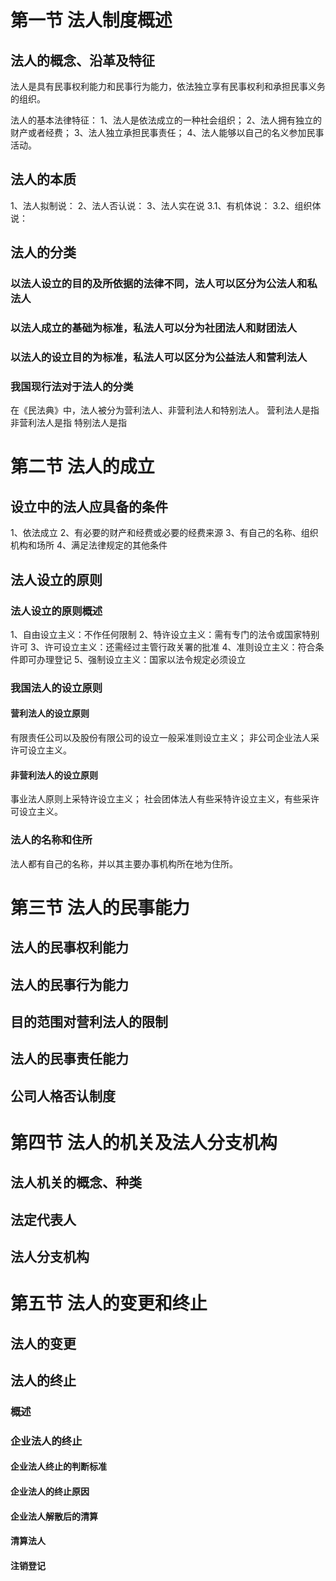 # 第一节 法人制度概述

## 法人的概念、沿革及特征

法人是具有民事权利能力和民事行为能力，依法独立享有民事权利和承担民事义务的组织。

法人的基本法律特征：
1、法人是依法成立的一种社会组织；
2、法人拥有独立的财产或者经费；
3、法人独立承担民事责任；
4、法人能够以自己的名义参加民事活动。

## 法人的本质

1、法人拟制说：
2、法人否认说：
3、法人实在说
3.1、有机体说：
3.2、组织体说：

## 法人的分类

### 以法人设立的目的及所依据的法律不同，法人可以区分为公法人和私法人

### 以法人成立的基础为标准，私法人可以分为社团法人和财团法人

### 以法人的设立目的为标准，私法人可以区分为公益法人和营利法人

### 我国现行法对于法人的分类

在《民法典》中，法人被分为营利法人、非营利法人和特别法人。
营利法人是指
非营利法人是指
特别法人是指

# 第二节 法人的成立

## 设立中的法人应具备的条件

1、依法成立
2、有必要的财产和经费或必要的经费来源
3、有自己的名称、组织机构和场所
4、满足法律规定的其他条件

## 法人设立的原则

### 法人设立的原则概述

1、自由设立主义：不作任何限制
2、特许设立主义：需有专门的法令或国家特别许可
3、许可设立主义：还需经过主管行政关署的批准
4、准则设立主义：符合条件即可办理登记
5、强制设立主义：国家以法令规定必须设立

### 我国法人的设立原则

#### 营利法人的设立原则

有限责任公司以及股份有限公司的设立一般采准则设立主义；
非公司企业法人采许可设立主义。

#### 非营利法人的设立原则

事业法人原则上采特许设立主义；
社会团体法人有些采特许设立主义，有些采许可设立主义。

### 法人的名称和住所

法人都有自己的名称，并以其主要办事机构所在地为住所。

# 第三节 法人的民事能力

## 法人的民事权利能力

## 法人的民事行为能力

## 目的范围对营利法人的限制

## 法人的民事责任能力

## 公司人格否认制度

# 第四节 法人的机关及法人分支机构

## 法人机关的概念、种类

## 法定代表人

## 法人分支机构

# 第五节 法人的变更和终止

## 法人的变更

## 法人的终止

### 概述

### 企业法人的终止

#### 企业法人终止的判断标准

#### 企业法人的终止原因

#### 企业法人解散后的清算

#### 清算法人

#### 注销登记

